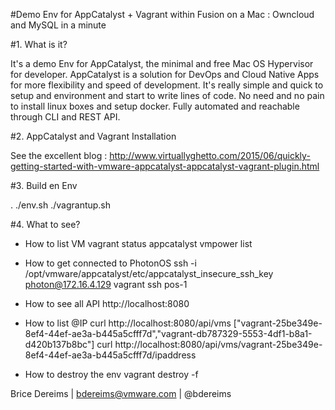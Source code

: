 #Demo Env for AppCatalyst + Vagrant within Fusion on a Mac : Owncloud and MySQL in a minute

#1. What is it?

It's a demo Env for AppCatalyst, the minimal and free Mac OS Hypervisor for developer.
AppCatalyst is a solution for DevOps and Cloud Native Apps for more flexibility and speed of development. It's really simple and quick to setup and environment and start to write lines of code. No need and no pain to install linux boxes and setup docker. Fully automated and reachable through CLI and REST API.


#2. AppCatalyst and Vagrant Installation

See the excellent blog : http://www.virtuallyghetto.com/2015/06/quickly-getting-started-with-vmware-appcatalyst-appcatalyst-vagrant-plugin.html


#3. Build en Env

. ./env.sh
./vagrantup.sh


#4. What to see?

- How to list VM
vagrant status
appcatalyst vmpower list

- How to get connected to PhotonOS
ssh -i /opt/vmware/appcatalyst/etc/appcatalyst_insecure_ssh_key photon@172.16.4.129
vagrant ssh pos-1

- How to see all API
http://localhost:8080

- How to list @IP
curl http://localhost:8080/api/vms
["vagrant-25be349e-8ef4-44ef-ae3a-b445a5cfff7d","vagrant-db787329-5553-4df1-b8a1-d420b137b8bc"]
curl http://localhost:8080/api/vms/vagrant-25be349e-8ef4-44ef-ae3a-b445a5cfff7d/ipaddress

- How to destroy the env
vagrant destroy -f



Brice Dereims | bdereims@vmware.com | @bdereims
